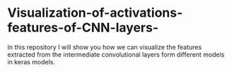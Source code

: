 # Visualization-of-activations-features-of-CNN-layers-
In this repository I will show you how we can visualize the features extracted from the intermediate convolutional layers form different models in keras models.
